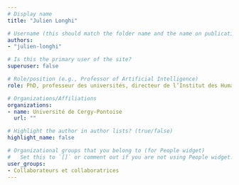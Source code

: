 ```yaml
---
# Display name
title: "Julien Longhi"

# Username (this should match the folder name and the name on publications)
authors:
- "julien-longhi"

# Is this the primary user of the site?
superuser: false

# Role/position (e.g., Professor of Artificial Intelligence)
role: PhD, professeur des universités, directeur de l’Institut des Humanités numériques, sciences du langage

# Organizations/Affiliations
organizations:
- name: Université de Cergy-Pontoise
  url: ""

# Highlight the author in author lists? (true/false)
highlight_name: false

# Organizational groups that you belong to (for People widget)
#   Set this to `[]` or comment out if you are not using People widget.
user_groups:
- Collaborateurs et collaboratrices
---
```

